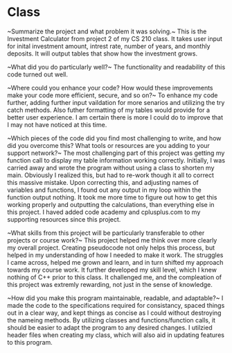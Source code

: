 # Class

~Summarize the project and what problem it was solving.~
This is the Investment Calculator from project 2 of my CS 210 class. It takes user input for inital investment amount, intrest rate, number of years, and monthly deposits. It will output tables that show how the investment grows.

~What did you do particularly well?~
The functionality and readability of this code turned out well.

~Where could you enhance your code? How would these improvements make your code more efficient, secure, and so on?~
To enhance my code further, adding further input vaildation for more senarios and utilizing the try catch methods. Also futher formatting of my tables would provide for a better user experience. I am certain there is more I could do to improve that I may not have noticed at this time.

~Which pieces of the code did you find most challenging to write, and how did you overcome this? What tools or resources are you adding to your support network?~
The most challenging part of this project was getting my function call to display my table information working correctly. Initially, I was carried away and wrote the program without using a class to shorten my main. Obviously I realized this, but had to re-work though it all to correct this massive mistake. Upon correcting this, and adjusting names of variables and functions, I found out any output in my loop within the function output nothing. It took me more time to figure out how to get this working properly and outputting the calculations, than everything else in this project. I haved added code academy and cplusplus.com to my supporting resources since this project.

~What skills from this project will be particularly transferable to other projects or course work?~
This project helped me think over more clearly my overall project. Creating pseudocode not only helps this process, but helped in my understanding of how I needed to make it work. The struggles I came across, helped me grown and learn, and in turn shifted my approach towards my course work. It further developed my skill level, which I knew nothing of C++ prior to this class. It challenged me, and the compleation of this project was extremly rewarding, not just in the sense of knowledge.

~How did you make this program maintainable, readable, and adaptable?~
I made the code to the specifications required for consistancy, spaced things out in a clear way, and kept things as concise as I could without destroying the nameing methods. By utilizing classes and functions/function calls, it should be easier to adapt the program to any desired changes. I utilzied header files when creating my class, which will also aid in updating features to this program.
